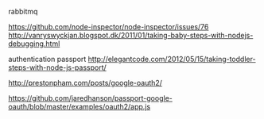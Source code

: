 rabbitmq



https://github.com/node-inspector/node-inspector/issues/76
http://vanryswyckjan.blogspot.dk/2011/01/taking-baby-steps-with-nodejs-debugging.html

authentication
passport
http://elegantcode.com/2012/05/15/taking-toddler-steps-with-node-js-passport/

http://prestonpham.com/posts/google-oauth2/


https://github.com/jaredhanson/passport-google-oauth/blob/master/examples/oauth2/app.js




